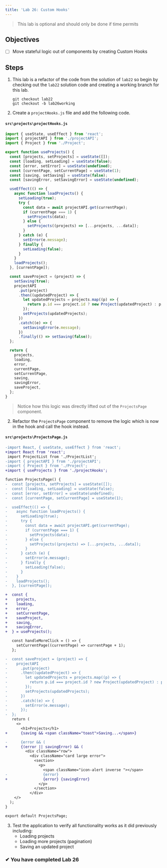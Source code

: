 ```yaml
---
title: 'Lab 26: Custom Hooks'
---
```


> This lab is optional and should only be done if time permits

## Objectives

- [ ] Move stateful logic out of components by creating Custom Hooks

## Steps

1. This lab is a refactor of the code from the solution of `lab22` so begin by checking out the `lab22` solution code and creating a working branch for this lab.

   ```
   git checkout lab22
   git checkout -b lab26working
   ```

2. Create a `projectHooks.js` file and add the following code.

#### `src\projects\projectHooks.js`

```js
import { useState, useEffect } from 'react';
import { projectAPI } from './projectAPI';
import { Project } from './Project';

export function useProjects() {
  const [projects, setProjects] = useState([]);
  const [loading, setLoading] = useState(false);
  const [error, setError] = useState(undefined);
  const [currentPage, setCurrentPage] = useState(1);
  const [saving, setSaving] = useState(false);
  const [savingError, setSavingError] = useState(undefined);

  useEffect(() => {
    async function loadProjects() {
      setLoading(true);
      try {
        const data = await projectAPI.get(currentPage);
        if (currentPage === 1) {
          setProjects(data);
        } else {
          setProjects((projects) => [...projects, ...data]);
        }
      } catch (e) {
        setError(e.message);
      } finally {
        setLoading(false);
      }
    }
    loadProjects();
  }, [currentPage]);

  const saveProject = (project) => {
    setSaving(true);
    projectAPI
      .put(project)
      .then((updatedProject) => {
        let updatedProjects = projects.map((p) => {
          return p.id === project.id ? new Project(updatedProject) : p;
        });
        setProjects(updatedProjects);
      })
      .catch((e) => {
        setSavingError(e.message);
      })
      .finally(() => setSaving(false));
  };

  return {
    projects,
    loading,
    error,
    currentPage,
    setCurrentPage,
    saving,
    savingError,
    saveProject,
  };
}
```

> Notice how this logic was directly lifted out of the `ProjectsPage` component.

2. Refactor the `ProjectsPage` component to remove the logic which is now in the hook and call the hook instead.

#### `src\projects\ProjectsPage.js`

```diff
-import React, { useState, useEffect } from 'react';
+import React from 'react';
 import ProjectList from './ProjectList';
-import { projectAPI } from './projectAPI';
-import { Project } from './Project';
+import { useProjects } from './projectHooks';

function ProjectsPage() {
-  const [projects, setProjects] = useState([]);
-  const [loading, setLoading] = useState(false);
-  const [error, setError] = useState(undefined);
-  const [currentPage, setCurrentPage] = useState(1);

-  useEffect(() => {
-    async function loadProjects() {
-      setLoading(true);
-      try {
-        const data = await projectAPI.get(currentPage);
-        if (currentPage === 1) {
-          setProjects(data);
-        } else {
-          setProjects((projects) => [...projects, ...data]);
-        }
-      } catch (e) {
-        setError(e.message);
-      } finally {
-        setLoading(false);
-      }
-    }
-    loadProjects();
-  }, [currentPage]);

+  const {
+    projects,
+    loading,
+    error,
+    setCurrentPage,
+    saveProject,
+    saving,
+    savingError,
+  } = useProjects();

   const handleMoreClick = () => {
     setCurrentPage((currentPage) => currentPage + 1);
   };

-  const saveProject = (project) => {
-    projectAPI
-      .put(project)
-      .then((updatedProject) => {
-        let updatedProjects = projects.map((p) => {
-          return p.id === project.id ? new Project(updatedProject) : p;
-        });
-        setProjects(updatedProjects);
-      })
-      .catch((e) => {
-        setError(e.message);
-      });
-  };
   return (
     <>
       <h1>Projects</h1>
+      {saving && <span className="toast">Saving...</span>}

-      {error && (
+      {(error || savingError) && (
         <div className="row">
           <div className="card large error">
             <section>
               <p>
                 <span className="icon-alert inverse "></span>
-                {error}
+                {error} {savingError}
               </p>
             </section>
           </div>
    </>
  );
}

export default ProjectsPage;

```

3. Test the application to verify all functionality works as it did previously including:
   - Loading projects
   - Loading more projects (pagination)
   - Saving an updated project

### &#10004; You have completed Lab 26
